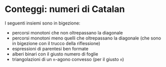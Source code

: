 # Conteggi: numeri di Catalan

I seguenti insiemi sono in bigezione:

- percorsi monotoni che non oltrepassano la diagonale
- percorsi monotoni meno quelli che oltrepassano la diagonale (che sono in bigezione con il trucco della riflessione)
- espressioni di parentesi ben formate
- alberi binari con il giusto numero di foglie
- triangolazioni di un `n`-agono convesso (per il giusto `n`)

